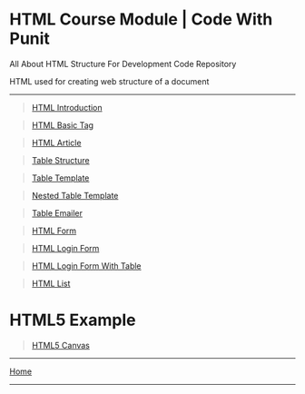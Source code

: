 # HTML Course Module | Code With Punit
All About HTML Structure For Development Code  Repository

HTML used for creating web structure of a document
<hr>
                             
> <a href="https://codewithpunit.github.io/html/html-basic-tag.html">HTML Introduction</a>

> <a href="https://codewithpunit.github.io/html/html-basic-tag.html">HTML Basic Tag</a>

> <a href="https://codewithpunit.github.io/html/html-basic-tag.html">HTML Article</a>

> <a href="https://codewithpunit.github.io/html/table-structure.html">Table Structure</a>

> <a href="https://codewithpunit.github.io/html/table-template.html">Table Template</a>

> <a href="https://codewithpunit.github.io/html/nested-table.html">Nested Table Template</a>

> <a href="https://codewithpunit.github.io/html/nested-table.html">Table Emailer</a>

> <a href="https://codewithpunit.github.io/html/form.html">HTML Form </a>

> <a href="https://codewithpunit.github.io/html/login.html">HTML Login Form</a>

> <a href="https://codewithpunit.github.io/html/login1.html">HTML Login Form With Table</a>

> <a href="https://codewithpunit.github.io/html/login1.html">HTML List</a>


# HTML5 Example

> <a href="https://codewithpunit.github.io/canvas/">HTML5 Canvas</a>

<hr>

<a href="../">Home</a>

<hr>
